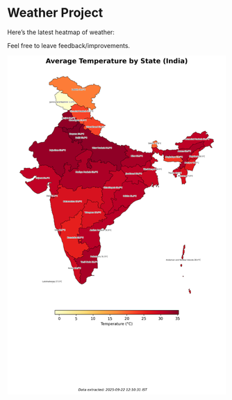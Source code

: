 # Weather Project

Here’s the latest heatmap of weather:

Feel free to leave feedback/improvements.

![India Heatmap](docs/assets/india_heatmap.png?v=D0EF62)
